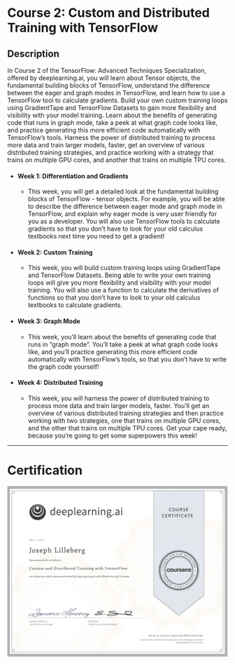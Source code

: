 # Course 2: Custom and Distributed Training with TensorFlow

## Description
In Course 2 of the TensorFlow: Advanced Techniques Specialization, offered by deeplearning.ai, you will learn about Tensor objects, the fundamental building blocks of TensorFlow, understand the difference between the eager and graph modes in TensorFlow, and learn how to use a TensorFlow tool to calculate gradients. Build your own custom training loops using GradientTape and TensorFlow Datasets to gain more flexibility and visibility with your model training. Learn about the benefits of generating code that runs in graph mode, take a peek at what graph code looks like, and practice generating this more efficient code automatically with TensorFlow’s tools. Harness the power of distributed training to process more data and train larger models, faster, get an overview of various distributed training strategies, and practice working with a strategy that trains on multiple GPU cores, and another that trains on multiple TPU cores.

- #### Week 1: Differentiation and Gradients
	- This week, you will get a detailed look at the fundamental building blocks of TensorFlow - tensor objects. For example, you will be able to describe the difference between eager mode and graph mode in TensorFlow, and explain why eager mode is very user friendly for you as a developer. You will also use TensorFlow tools to calculate gradients so that you don’t have to look for your old calculus textbooks next time you need to get a gradient!
- #### Week 2: Custom Training
	- This week, you will build custom training loops using GradientTape and TensorFlow Datasets. Being able to write your own training loops will give you more flexibility and visibility with your model training. You will also use a function to calculate the derivatives of functions so that you don’t have to look to your old calculus textbooks to calculate gradients.
- #### Week 3: Graph Mode
	- This week, you’ll learn about the benefits of generating code that runs in “graph mode”. You’ll take a peek at what graph code looks like, and you’ll practice generating this more efficient code automatically with TensorFlow’s tools, so that you don’t have to write the graph code yourself!
- #### Week 4: Distributed Training
	- This week, you will harness the power of distributed training to process more data and train larger models, faster. You’ll get an overview of various distributed training strategies and then practice working with two strategies, one that trains on multiple GPU cores, and the other that trains on multiple TPU cores. Get your cape ready, because you’re going to get some superpowers this week!

---

# Certification
<p align="center">
  <img src="../TensorFlow Advanced TechniquesCertification Images/Courses/TensorFlow_Advanced_Techniques_Course_2.jpg" | width=800 />
</p>
